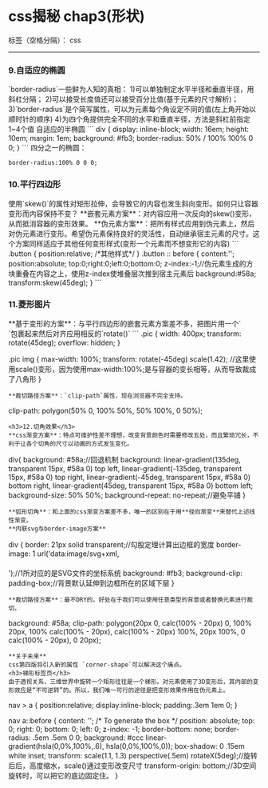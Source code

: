 ﻿# css揭秘 chap3(形状)

标签（空格分隔）： css

---

<h3>9.自适应的椭圆</h3>
`border-radius`一些鲜为人知的真相：
1)可以单独制定水平半径和垂直半径，用斜杠分隔；
2)可以接受长度值还可以接受百分比值(基于元素的尺寸解析)；
3)`border-radius`是个简写属性，可以为元素每个角设定不同的值(左上角开始以顺时针的顺序)
4)为四个角提供完全不同的水平和垂直半径，方法是斜杠前指定1~4个值
自适应的半椭圆
```
div {
	display: inline-block;
	width: 16em;
	height: 10em;
	margin: 1em;
	background: #fb3;
	border-radius: 50% / 100% 100% 0 0;
}
```
四分之一的椭圆：

```
border-radius:100% 0 0 0;
```
<h3>10.平行四边形</h3>
使用`skew()`的属性对矩形拉伸，会导致它的内容也发生斜向变形。如何只让容器变形而内容保持不变？
**嵌套元素方案**：对内容应用一次反向的skew()变形，从而抵消容器的变形效果。
**伪元素方案**：把所有样式应用到伪元素上，然后对伪元素进行变形。希望伪元素保持良好的灵活性，自动继承宿主元素的尺寸。这个方案同样适应于其他任何变形样式(变形一个元素而不想变形它的内容)
```
.button {
    position:relative;
    /*其他样式*/
}
.button :: before {
    content:'';
    position:absolute;
    top:0;right:0;left:0;bottom:0;
    z-index:-1;//伪元素生成的方块重叠在内容之上，使用z-index使堆叠层次推到宿主元素后
    background:#58a;
    transform:skew(45deg);
}
```
<h3>11.菱形图片</h3>
**基于变形的方案**：与平行四边形的嵌套元素方案差不多，把图片用一个`<div>`包裹起来然后对齐应用相反的`rotate()`
```
.pic {
	width: 400px;
	transform: rotate(45deg);
	overflow: hidden;
}

.pic img {
	max-width: 100%;
	transform: rotate(-45deg) scale(1.42);
	//这里使用scale()变形，因为使用max-width:100%;是与容器的变长相等，从而导致裁成了八角形 
}
```
**裁切路径方案**：`clip-path`属性，现在浏览器不完全支持。
```
clip-path: polygon(50% 0, 100% 50%, 50% 100%, 0 50%);
```
<h3>12.切角效果</h3>
**css渐变方案**：特点可维护性差不理想，改变背景颜色时需要修改五处，而且繁琐冗长，不利于让各个切角的尺寸以动画的方式发生变化。
```
div{
	background: #58a;//回退机制
	background: linear-gradient(135deg, transparent 15px, #58a 0) top left,
	            linear-gradient(-135deg, transparent 15px, #58a 0) top right,
	            linear-gradient(-45deg, transparent 15px, #58a 0) bottom right,
	            linear-gradient(45deg, transparent 15px, #58a 0) bottom left;
	background-size: 50% 50%;
	background-repeat: no-repeat;//避免平铺
}
```
**弧形切角**：和上面的css渐变方案差不多，唯一的区别在于用**径向渐变**来替代上述线性渐变。
**内联svg与border-image方案**
```
div {
	border: 21px solid transparent;//勾股定理计算出边框的宽度
	border-image: 1 url('data:image/svg+xml,\
	                      <svg xmlns="http://www.w3.org/2000/svg" width="3" height="3" fill="%2358a">\
	                      <polygon points="0,1 1,0 2,0 3,1 3,2 2,3 1,3 0,2" />\
	                      </svg>');//1所对应的是SVG文件的坐标系统
	background: #fb3;
	background-clip: padding-box;//背景默认延伸到边框所在的区域下层
	}
```
**裁切路径方案**：最不DRY的，好处在于我们可以使用任意类型的背景或者替换元素进行裁切。
```
background: #58a;
clip-path:
	 		polygon(20px 0, calc(100% - 20px) 0, 100% 20px, 100% calc(100% - 20px),
	 		calc(100% - 20px) 100%,
	 		20px 100%, 0 calc(100% - 20px), 0 20px);
```
**关于未来**
css第四版将引入新的属性 `corner-shape`可以解决这个痛点。
<h3>梯形标签页</h3>
由于透视关系，三维世界中旋转一个矩形往往是一个梯形。对元素使用了3D变形后，其内部的变形效应是“不可逆转”的。所以，我们唯一可行的途径是把变形效果作用在伪元素上。
```
nav > a {
	position:relative;
	display:inline-block;
	padding:.3em 1em 0;
}

nav a::before {
	content: ''; /* To generate the box */
	position: absolute;
	top: 0; right: 0; bottom: 0; left: 0;
	z-index: -1;
	border-bottom: none;
	border-radius: .5em .5em 0 0;
	background: #ccc linear-gradient(hsla(0,0%,100%,.6), hsla(0,0%,100%,0));
	box-shadow: 0 .15em white inset;
	transform: scale(1.1, 1.3) perspective(.5em) rotateX(5deg);//旋转后后，高度缩水，scale()通过变形改变尺寸
	transform-origin: bottom;//3D空间旋转时，可以把它的底边固定住。
}
```

